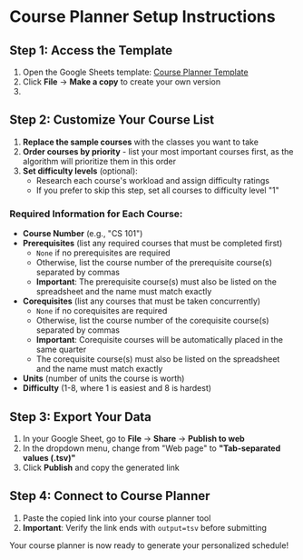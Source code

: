 # Course Planner Setup Instructions

## Step 1: Access the Template
1. Open the Google Sheets template: [Course Planner Template](https://docs.google.com/spreadsheets/d/1IkugQtWd_GgqWf7J7NXUQ3XwH0jD0YoG5QRHAMxUFn4/edit?usp=sharing)
2. Click **File** → **Make a copy** to create your own version
3. 

## Step 2: Customize Your Course List
1. **Replace the sample courses** with the classes you want to take
2. **Order courses by priority** - list your most important courses first, as the algorithm will prioritize them in this order
3. **Set difficulty levels** (optional):
   - Research each course's workload and assign difficulty ratings
   - If you prefer to skip this step, set all courses to difficulty level "1"

### Required Information for Each Course:
- **Course Number** (e.g., "CS 101")
- **Prerequisites** (list any required courses that must be completed first)
    - `None` if no prerequisites are required
    - Otherwise, list the course number of the prerequisite course(s) separated by commas
    - **Important**: The prerequisite course(s) must also be listed on the spreadsheet and the name must match exactly
- **Corequisites** (list any courses that must be taken concurrently)
    - `None` if no corequisites are required
    - Otherwise, list the course number of the corequisite course(s) separated by commas
    - **Important**: Corequisite courses will be automatically placed in the same quarter
    - The corequisite course(s) must also be listed on the spreadsheet and the name must match exactly
- **Units** (number of units the course is worth)
- **Difficulty** (1-8, where 1 is easiest and 8 is hardest)

## Step 3: Export Your Data  
1. In your Google Sheet, go to **File** → **Share** → **Publish to web**
2. In the dropdown menu, change from "Web page" to **"Tab-separated values (.tsv)"**
3. Click **Publish** and copy the generated link

## Step 4: Connect to Course Planner
1. Paste the copied link into your course planner tool
2. **Important**: Verify the link ends with `output=tsv` before submitting

Your course planner is now ready to generate your personalized schedule!